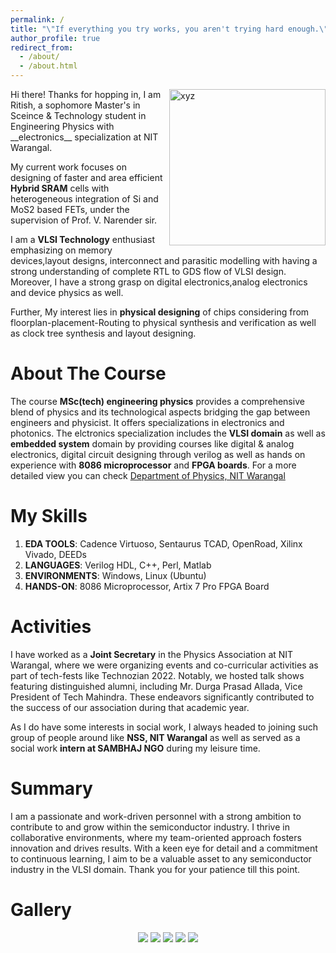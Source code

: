 ```yaml
---
permalink: /
title: "\"If everything you try works, you aren't trying hard enough.\" - Gordon Moore"
author_profile: true
redirect_from: 
  - /about/
  - /about.html
---
```

<img src="/images/layout_lab_github.jpg" alt="xyz" align="right" width="250">
  Hi there! Thanks for hopping in, I am Ritish, a sophomore Master's in Sceince & Technology student in Engineering Physics with __electronics__ specialization at NIT Warangal. 

  My current work focuses on designing of faster and area efficient __Hybrid SRAM__ cells with heterogeneous integration of Si and MoS2 based FETs, under the supervision of Prof. V. Narender sir. 

  I am a __VLSI Technology__ enthusiast emphasizing on memory devices,layout designs, interconnect and parasitic modelling with having a strong understanding of complete RTL to GDS flow of VLSI design. Moreover, I have a strong grasp on digital electronics,analog electronics and device physics as well.

  Further, My interest lies in __physical designing__ of chips considering from floorplan-placement-Routing to physical synthesis and verification as well as clock tree synthesis and layout designing. 

About The Course
======
  The course __MSc(tech) engineering physics__ provides a comprehensive blend of physics and its technological aspects bridging the gap between engineers and physicist. It offers specializations in electronics and photonics. The elctronics specialization includes the __VLSI domain__ as well as __embedded system__ domain by providing courses like digital & analog electronics, digital circuit designing through verilog as well as hands on experience with __8086 microprocessor__ and __FPGA boards__. For a more detailed view you can check [Department of Physics, NIT Warangal](https://nitw.ac.in/physics)

My Skills
======
1. __EDA TOOLS__: Cadence Virtuoso, Sentaurus TCAD, OpenRoad, Xilinx Vivado, DEEDs
1. __LANGUAGES__: Verilog HDL, C++, Perl, Matlab
1. __ENVIRONMENTS__: Windows, Linux (Ubuntu)
1. __HANDS-ON__: 8086 Microprocessor, Artix 7 Pro FPGA Board

Activities
======
  I have worked as a __Joint Secretary__ in the Physics Association at NIT Warangal, where we were organizing events and co-curricular activities as part of tech-fests like Technozian 2022. Notably, we hosted talk shows featuring distinguished alumni, including Mr. Durga Prasad Allada, Vice President of Tech Mahindra. These endeavors significantly contributed to the success of our association during that academic year.

  As I do have some interests in social work, I always headed to joining such group of people around like __NSS, NIT Warangal__ as well as served as a social work __intern at SAMBHAJ NGO__ during my leisure time.

Summary
======
I am a passionate and work-driven personnel with a strong ambition to contribute to and grow within the semiconductor industry. I thrive in collaborative environments, where my team-oriented approach fosters innovation and drives results. With a keen eye for detail and a commitment to continuous learning, I aim to be a valuable asset to any semiconductor industry in the VLSI domain.
Thank you for your patience till this point.

Gallery
======
<div style="text-align: center;">
    <img src="/images/image1.jpg" style="height: auto; max-width: 100%; margin-bottom: 10px;">
    <img src="/images/image2.jpg" style="height: auto; max-width: 100%; margin-bottom: 10px;">
    <img src="/images/image3.jpg" style="height: auto; max-width: 100%; margin-bottom: 10px;">
    <img src="/images/image4.jpg" style="height: auto; max-width: 100%; margin-bottom: 10px;">
    <img src="/images/image5.jpg" style="height: auto; max-width: 100%; margin-bottom: 10px;">
</div>


